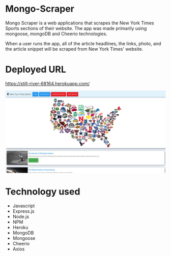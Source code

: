 # Mongo-Scraper

Mongo Scraper is a web applications that scrapes the New York Times Sports sections of their website. The app was made primarily using mongoose, mongoDB and Cheerio technologies.

When a user runs the app, all of the article headlines, the links, photo, and the article snippet will be scraped from New York Times' website.

# Deployed URL
https://still-river-68164.herokuapp.com/

![Mongo-Scraper](https://github.com/leronj23/Mongo-Scraper/blob/master/screenshot/mongo-scraper.jpg)

# Technology used
* Javascript
* Express.js
* Node.js
* NPM
* Heroku
* MongoDB
* Mongoose
* Cheerio
* Axios
